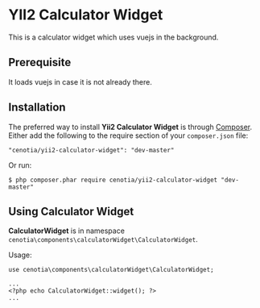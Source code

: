 YII2 Calculator Widget
======================


This is a calculator widget which uses vuejs in the background.



## Prerequisite ##

It loads vuejs in case it is not already there. 



## Installation ##

The preferred way to install **Yii2 Calculator Widget** is through [Composer](https://getcomposer.org/). Either add the following to the require section of your `composer.json` file:

`"cenotia/yii2-calculator-widget": "dev-master"` 

Or run:

`$ php composer.phar require cenotia/yii2-calculator-widget "dev-master"` 


## Using Calculator Widget ##

**CalculatorWidget** is in namespace `cenotia\components\calculatorWidget\CalculatorWidget`.

Usage:

    use cenotia\components\calculatorWidget\CalculatorWidget;
        
	...
	<?php echo CalculatorWidget::widget(); ?>
	...

	


